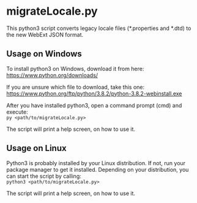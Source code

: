 # migrateLocale.py

This python3 script converts legacy locale files (*.properties and *.dtd)
to the new WebExt JSON format.

## Usage on Windows

To install python3 on Windows, download it from here:  
https://www.python.org/downloads/

If you are unsure which file to download, take this one:  
https://www.python.org/ftp/python/3.8.2/python-3.8.2-webinstall.exe

After you have installed python3, open a command prompt (cmd) and execute:  
`py <path/to/migrateLocale.py>`

The script will print a help screen, on how to use it.

## Usage on Linux

Python3 is probably installed by your Linux distribution. If not, run
your package manager to get it installed. Depending on your distribution,
you can start the script by calling:  
`python3 <path/to/migrateLocale.py>`

The script will print a help screen, on how to use it.
